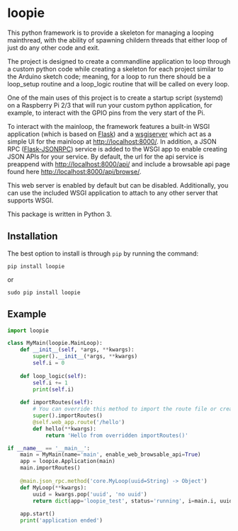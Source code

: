 # loopie

This python framework is to provide a skeleton for managing a looping mainthread, with the ability of spawning childern threads that either loop of just do any other code and exit.

The project is designed to create a commandline application to loop through a custom python code while creating a skeleton for each project similar to the Arduino sketch code; meaning, for a loop to run there should be a loop_setup routine and a loop_logic routine that will be called on every loop.

One of the main uses of this project is to create a startup script (systemd) on a Raspberry Pi 2/3 that will run your custom python application, for example, to interact with the GPIO pins from the very start of the Pi.

To interact with the mainloop, the framework features a built-in WSGI application (which is based on [Flask](https://palletsprojects.com/p/flask/)) and a [wsgiserver](https://gitlab.com/fgallaire/wsgiserver) which act as a simple UI for the mainloop at [http://localhost:8000/](http://localhost:8000/).  In addition, a JSON RPC ([Flask-JSONRPC](https://pypi.org/project/Flask-JSONRPC/)) service is added to the WSGI app to enable creating JSON APIs for your service.  By default, the url for the api service is preappend with [http://localhost:8000/api/](http://localhost:8000/api/) and include a browsable api page found here [http://localhost:8000/api/browse/](http://localhost:8000/api/browse/).

This web server is enabled by default but can be disabled.  Additionally, you can use the included WSGI application to attach to any other server that supports WSGI.

This package is written in Python 3.

## Installation

The best option to install is through `pip` by running the command:

```
pip install loopie
```
or

```
sudo pip install loopie
```

## Example

```python
import loopie

class MyMain(loopie.MainLoop):
    def __init__(self, *args, **kwargs):
        super().__init__(*args, **kwargs)
        self.i = 0
    
    def loop_logic(self):
        self.i += 1
        print(self.i)
    
    def importRoutes(self):
        # You can override this method to import the route file or create your on url routes
        super().importRoutes()
        @self.web_app.route('/hello')
        def hello(**kwargs):
            return 'Hello from overridden importRoutes()'

if __name__ == '__main__':
    main = MyMain(name='main', enable_web_browsable_api=True)
    app = loopie.Application(main)
    main.importRoutes()
    
    @main.json_rpc.method('core.MyLoop(uuid=String) -> Object')
    def MyLoop(**kwargs):
        uuid = kwargs.pop('uuid', 'no uuid')
        return dict(app='loopie_test', status='running', i=main.i, uuid=uuid)
    
    app.start()
    print('application ended')

```